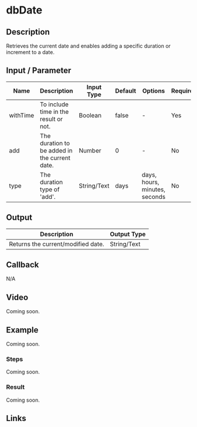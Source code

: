 # dbDate

## Description

Retrieves the current date and enables adding a specific duration or increment to a date.

## Input / Parameter
    
| Name | Description | Input Type | Default | Options | Required |
| ------ | ------ | ------ | ------ | ------ | ------ |
| withTime | To include time in the result or not. | Boolean | false | - | Yes |
| add | The duration to be added in the current date. | Number | 0 | - | No |
| type | The duration type of 'add'. | String/Text | days | days, hours, minutes, seconds  | No |

## Output   

| Description | Output Type |
| ------ | ------ |
| Returns the current/modified date. | String/Text |

## Callback

N/A

## Video

Coming soon.

## Example

Coming soon.

### Steps

Coming soon.

### Result

Coming soon.

## Links